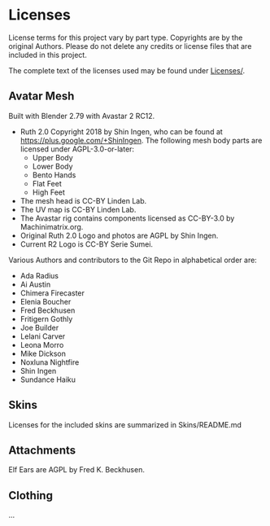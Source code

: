 # Licenses

License terms for this project vary by part type. Copyrights are by the original Authors. Please do not delete any credits or license files that are included in this project.

The complete text of the licenses used may be found under [Licenses/](Licenses).

## Avatar Mesh

Built with Blender 2.79 with Avastar 2 RC12.

* Ruth 2.0 Copyright 2018 by Shin Ingen, who can be found at https://plus.google.com/+ShinIngen. The following mesh body parts are licensed under AGPL-3.0-or-later:
  * Upper Body
  * Lower Body
  * Bento Hands
  * Flat Feet
  * High Feet
* The mesh head is CC-BY Linden Lab.
* The UV map is CC-BY Linden Lab.
* The Avastar rig contains components licensed as CC-BY-3.0 by Machinimatrix.org.
* Original Ruth 2.0 Logo and photos are AGPL by Shin Ingen.
* Current R2 Logo is CC-BY Serie Sumei.

Various Authors and contributors to the Git Repo in alphabetical order are:
* Ada Radius
* Ai Austin
* Chimera Firecaster
* Elenia Boucher
* Fred Beckhusen
* Fritigern Gothly
* Joe Builder
* Lelani Carver
* Leona Morro
* Mike Dickson
* Noxluna Nightfire
* Shin Ingen
* Sundance Haiku 

## Skins

Licenses for the included skins are summarized in Skins/README.md

## Attachments

Elf Ears are AGPL by Fred K. Beckhusen.

## Clothing

...
